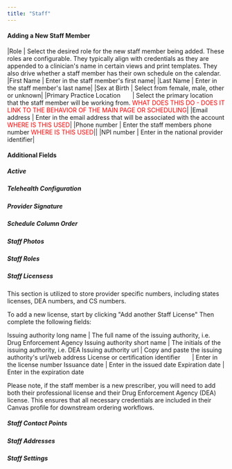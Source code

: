 ```yaml
---
title: "Staff"
---
```


#### Adding a New Staff Member


|Role | Select the desired role for the new staff member being added. These roles are configurable. They typically align with credentials as they are appended to a clinician's name in certain views and print templates. They also drive whether a staff member has their own schedule on the calendar. 
|First Name | Enter in the staff member's first name|
|Last Name | Enter in the staff member's last name|
|Sex at Birth | Select from female, male, other or unknown|
|Primary Practice Location&nbsp;&nbsp;&nbsp;&nbsp;&nbsp;&nbsp; | Select the primary location that the staff member will be working from.<font color="red"> WHAT DOES THIS DO - DOES IT LINK TO THE BEHAVIOR OF THE MAIN PAGE OR SCHEDULING</font>|
|Email address | Enter in the email address that will be associated with the account <font color="red"> WHERE IS THIS USED</font>|
|Phone number | Enter the staff members phone number <font color="red"> WHERE IS THIS USED</font>||
|NPI number | Enter in the national provider identifier|  


#### Additional Fields
##### Active
##### Telehealth Configuration
##### Provider Signature
##### Schedule Column Order
##### Staff Photos
##### Staff Roles
##### Staff Licensess
This section is utilized to store provider specific numbers, including states licenses, DEA numbers, and CS numbers. 

To add a new license, start by clicking "Add another Staff License" Then complete the following fields: 

Issuing authority long name | The full name of the issuing authority, i.e. Drug Enforcement Agency
Issuing authority short name | The initials of the issuing authority, i.e. DEA
Issuing authority url | Copy and paste the issuing authority's url/web address
License or certification identifier&nbsp;&nbsp;&nbsp;&nbsp;&nbsp;&nbsp; | Enter in the license number
Issuance date | Enter in the issued date
Expiration date |  Enter in the expiration date


Please note, if the staff member is a new prescriber, you will need to add both their professional license and their Drug Enforcement Agency (DEA) license. This ensures that all necessary credentials are included in their Canvas profile for downstream ordering workflows.

##### Staff Contact Points
##### Staff Addresses
##### Staff Settings
